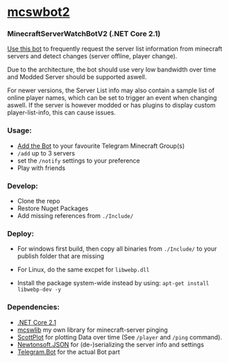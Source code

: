 # [mcswbot2](https://github.com/Hexxonite/mcswbot2)

### MinecraftServerWatchBotV2 (.NET Core 2.1)

[Use this bot](https://t.me/mcsw_bot) to frequently request the server list information from minecraft servers and detect changes (server offline, player change).

Due to the architecture, the bot should use very low bandwidth over time and Modded Server should be supported aswell.

For newer versions, the Server List info may also contain a sample list of online player names, which can be set to trigger an event when changing aswell. If the server is however modded or has plugins to display custom player-list-info, this can cause issues.

### Usage:

- [Add the Bot](https://t.me/mcsw_bot?startgroup=add) to your favourite Telegram Minecraft Group(s)
- `/add` up to 3 servers
- set the `/notify` settings to your preference
- Play with friends

### Develop:

- Clone the repo
- Restore Nuget Packages
- Add missing references from `./Include/`

### Deploy:

- For windows first build, then copy all binaries from `./Include/` to your publish folder that are missing

- For Linux, do the same excpet for `libwebp.dll` 
- Install the package system-wide instead by using: `apt-get install libwebp-dev -y`

### Dependencies:
- [.NET Core 2.1](https://dotnet.microsoft.com/)
- [mcswlib](https://github.com/Hexxonite/mcswlib) my own library for minecraft-server pinging
- [ScottPlot](https://github.com/swharden/ScottPlot) for plotting Data over time (See `/player` and `/ping` command).
- [Newtonsoft.JSON](https://github.com/JamesNK/Newtonsoft.Json) for (de-)serializing the server info and settings
- [Telegram.Bot](https://github.com/TelegramBots/telegram.bot) for the actual Bot part


